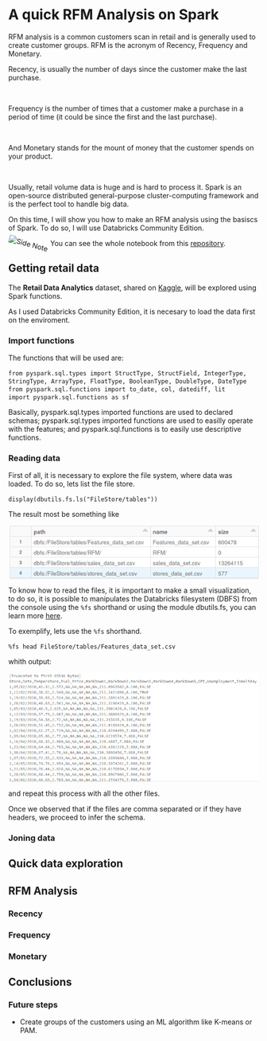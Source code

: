 # A quick RFM Analysis on Spark

RFM analysis is a common customers scan in retail and is generally used to create customer groups. RFM is the acronym of Recency, Frequency and Monetary.

Recency, is usually the number of days since the customer make the last purchase. 

<Image>

Frequency is the number of times that a customer make a purchase in a period of time (it could be since the first and the last purchase). 

<Image>

And Monetary stands for the mount of money that the customer spends on your product.

<Image>

Usually, retail volume data is huge and is hard to process it. Spark is an open-source distributed general-purpose cluster-computing framework and is the perfect tool to handle big data.

On this time, I will show you how to make an RFM analysis using the basiscs of Spark. To do so, I will use Databricks Community Edition. 

<img alt="Side Note" title="Side Note" style="vertical-align: text-bottom; position: relative; height:1.75em; top:0.05em; transform:rotate(15deg)" src="https://files.training.databricks.com/static/images/icon-note.webp"/> You can see the whole notebook from this [repository](https://github.com/vicmacbec/SparkRFM).

## Getting retail data

The **Retail Data Analytics** dataset, shared on [Kaggle](https://www.kaggle.com/manjeetsingh/retaildataset?select=Features+data+set.csv), will be explored using Spark functions.

As I used Databricks Community Edition, it is necesary to load the data first on the enviroment.

### Import functions

The functions that will be used are:

    from pyspark.sql.types import StructType, StructField, IntegerType, StringType, ArrayType, FloatType, BooleanType, DoubleType, DateType  
    from pyspark.sql.functions import to_date, col, datediff, lit  
    import pyspark.sql.functions as sf

Basically, pyspark.sql.types imported functions are used to declared schemas; pyspark.sql.types imported functions are used to easilly operate with the features; and pyspark.sql.functions is to easily use descriptive functions.

### Reading data

First of all, it is necessary to explore the file system, where data was loaded. To do so, lets list the file store.

    display(dbutils.fs.ls("FileStore/tables"))

The result most be something like

<img alt="fileStore" title="File Store" style="vertical-align: text-bottom; position: relative;" src="https://raw.githubusercontent.com/vicmacbec/SparkRFM/main/Images/fileStore.png"/>

To know how to read the files, it is important to make a small visualization, to do so, it is possible to manipulates the Databricks filesystem (DBFS) from the console using the `%fs` shorthand or using the module dbutils.fs, you can learn more [here](https://docs.databricks.com/_static/notebooks/dbutils.html).

To exemplify, lets use the `%fs` shorthand.

    %fs head FileStore/tables/Features_data_set.csv

whith output:

<img alt="csvHead" title="csv head" style="vertical-align: text-bottom; position: relative;" src="https://raw.githubusercontent.com/vicmacbec/SparkRFM/main/Images/csvHead.png"/>

and repeat this process with all the other files.

Once we observed that if the files are comma separated or if they have headers, we proceed to infer the schema.

### Joning data

## Quick data exploration

## RFM Analysis

### Recency

### Frequency

### Monetary

## Conclusions

### Future steps

- Create groups of the customers using an ML algorithm like K-means or PAM.